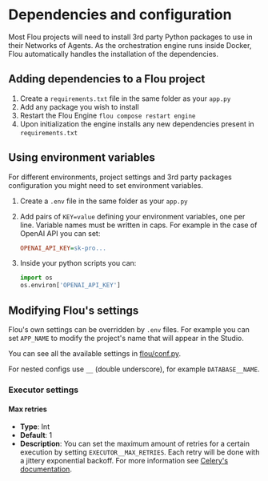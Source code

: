 # Dependencies and configuration

Most Flou projects will need to install 3rd party Python packages to use in
their Networks of Agents. As the orchestration engine runs inside Docker, Flou
automatically handles the installation of the dependencies.

## Adding dependencies to a Flou project

1. Create a `requirements.txt` file in the same folder as your `app.py`
1. Add any package you wish to install
1. Restart the Flou Engine `flou compose restart engine`
1. Upon initialization the engine installs any new dependencies present in
`requirements.txt`

## Using environment variables

For different environments, project settings and 3rd party packages
configuration you might need to set environment variables.

1. Create a `.env` file in the same folder as your `app.py`
1. Add pairs of `KEY=value` defining your environment variables, one per line.
Variable names must be written in caps.  For example in the case of OpenAI API
you can set:

    ```ini
    OPENAI_API_KEY=sk-pro...
    ```

1. Inside your python scripts you can:

    ```python
    import os
    os.environ['OPENAI_API_KEY']
    ```

## Modifying Flou's settings

Flou's own settings can be overridden by `.env` files. For example you can set
`APP_NAME` to modify the project's name that will appear in the Studio.

You can see all the available settings in
[flou/conf.py](https://github.com/flou-ai/flou-private/blob/main/flou/flou/conf.py).

For nested configs use `__` (double underscore), for example `DATABASE__NAME`.

<!-- 
## Using the engine Python environment in VSCode

In order to develop a Flou project in VSCode and use the Python environment with
the installed packages dependencies follow these steps:

1. Install the [Dev
Containers](https://marketplace.visualstudio.com/items?itemName=ms-vscode-remote.remote-containers)
VSCode extension
1. Press ++command+shift+p++ and select "Dev Containers: Attach to Running Container..."
1. Select the docker container that ends in `...-engine-1`
1. A new VSCode window will appear using the engine Python environment -->

### Executor settings

#### Max retries

- **Type**: Int
- **Default**: 1
- **Description**: You can set the maximum amount of retries for a certain
execution by setting `EXECUTOR__MAX_RETRIES`. Each retry will be done with a
jittery exponential backoff. For more information see [Celery's
documentation](https://docs.celeryq.dev/en/stable/userguide/tasks.html#Task.retry_backoff).
